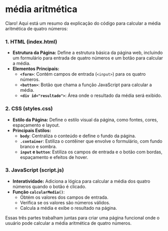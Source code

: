 # média aritmética
Claro! Aqui está um resumo da explicação do código para calcular a média aritmética de quatro números:

### **1. HTML (index.html)**
- **Estrutura da Página:** Define a estrutura básica da página web, incluindo um formulário para entrada de quatro números e um botão para calcular a média.
- **Elementos Principais:**
  - **`<form>`**: Contém campos de entrada (`<input>`) para os quatro números.
  - **`<button>`**: Botão que chama a função JavaScript para calcular a média.
  - **`<div id="resultado">`**: Área onde o resultado da média será exibido.

### **2. CSS (styles.css)**
- **Estilo da Página:** Define o estilo visual da página, como fontes, cores, espaçamento e layout.
- **Principais Estilos:**
  - **`body`**: Centraliza o conteúdo e define o fundo da página.
  - **`.container`**: Estiliza o contêiner que envolve o formulário, com fundo branco e sombra.
  - **`input` e `button`**: Estiliza os campos de entrada e o botão com bordas, espaçamento e efeitos de hover.

### **3. JavaScript (script.js)**
- **Interatividade:** Adiciona a lógica para calcular a média dos quatro números quando o botão é clicado.
- **Função `calcularMedia()`**:
  - Obtém os valores dos campos de entrada.
  - Verifica se os valores são números válidos.
  - Calcula a média e exibe o resultado na página.

Essas três partes trabalham juntas para criar uma página funcional onde o usuário pode calcular a média aritmética de quatro números.
